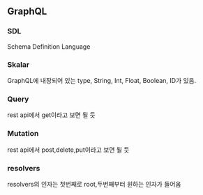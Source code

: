 ## GraphQL

### SDL

Schema Definition Language

### Skalar

GraphQL에 내장되어 있는 type,
String, Int, Float, Boolean, ID가 있음.

### Query

rest api에서 get이라고 보면 될 듯

### Mutation

rest api에서 post,delete,put이라고 보면 될 듯

### resolvers

resolvers의 인자는 첫번째로 root,두번째부터 원하는 인자가 들어옴

